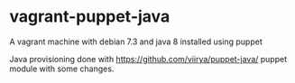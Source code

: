 vagrant-puppet-java
===================

A vagrant machine with debian 7.3 and java 8 installed using puppet

Java provisioning done with https://github.com/viirya/puppet-java/ puppet module with some changes.
